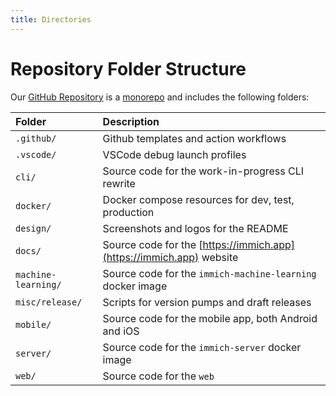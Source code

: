 ```yaml
---
title: Directories
---
```


# Repository Folder Structure

Our [GitHub Repository](https://github.com/immich-app/immich) is a [monorepo](https://en.wikipedia.org/wiki/Monorepo) and includes the following folders:

| Folder              | Description                                                          |
| :------------------ | :------------------------------------------------------------------- |
| `.github/`          | Github templates and action workflows                                |
| `.vscode/`          | VSCode debug launch profiles                                         |
| `cli/`              | Source code for the work-in-progress CLI rewrite                     |
| `docker/`           | Docker compose resources for dev, test, production                   |
| `design/`           | Screenshots and logos for the README                                 |
| `docs/`             | Source code for the [https://immich.app](https://immich.app) website |
| `machine-learning/` | Source code for the `immich-machine-learning` docker image           |
| `misc/release/`     | Scripts for version pumps and draft releases                         |
| `mobile/`           | Source code for the mobile app, both Android and iOS                 |
| `server/`           | Source code for the `immich-server` docker image                     |
| `web/`              | Source code for the `web`                                            |
